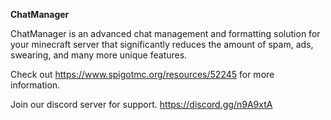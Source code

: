 <b>ChatManager</b>

ChatManager is an advanced chat management and formatting solution for your minecraft server that significantly reduces the amount of spam, ads, swearing, and many more unique features.

Check out https://www.spigotmc.org/resources/52245 for more information.

Join our discord server for support. https://discord.gg/n9A9xtA
